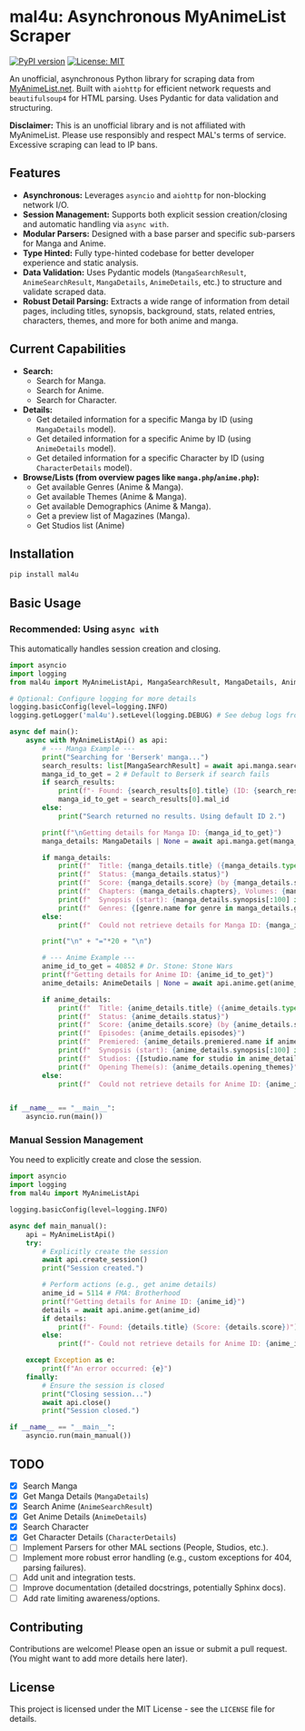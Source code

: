 # mal4u: Asynchronous MyAnimeList Scraper

[![PyPI version](https://badge.fury.io/py/mal4u.svg)](https://badge.fury.io/py/mal4u)
[![License: MIT](https://img.shields.io/badge/License-MIT-yellow.svg)](https://opensource.org/licenses/MIT)

An unofficial, asynchronous Python library for scraping data from [MyAnimeList.net](https://myanimelist.net/). Built with `aiohttp` for efficient network requests and `beautifulsoup4` for HTML parsing. Uses Pydantic for data validation and structuring.

**Disclaimer:** This is an unofficial library and is not affiliated with MyAnimeList. Please use responsibly and respect MAL's terms of service. Excessive scraping can lead to IP bans.

## Features

*   **Asynchronous:** Leverages `asyncio` and `aiohttp` for non-blocking network I/O.
*   **Session Management:** Supports both explicit session creation/closing and automatic handling via `async with`.
*   **Modular Parsers:** Designed with a base parser and specific sub-parsers for Manga and Anime.
*   **Type Hinted:** Fully type-hinted codebase for better developer experience and static analysis.
*   **Data Validation:** Uses Pydantic models (`MangaSearchResult`, `AnimeSearchResult`, `MangaDetails`, `AnimeDetails`, etc.) to structure and validate scraped data.
*   **Robust Detail Parsing:** Extracts a wide range of information from detail pages, including titles, synopsis, background, stats, related entries, characters, themes, and more for both anime and manga.

## Current Capabilities

*   **Search:**
    *   Search for Manga.
    *   Search for Anime.
    *   Search for Character.
*   **Details:**
    *   Get detailed information for a specific Manga by ID (using `MangaDetails` model).
    *   Get detailed information for a specific Anime by ID (using `AnimeDetails` model).
    *   Get detailed information for a specific Character by ID (using `CharacterDetails` model).
*   **Browse/Lists (from overview pages like `manga.php`/`anime.php`):**
    *   Get available Genres (Anime & Manga).
    *   Get available Themes (Anime & Manga).
    *   Get available Demographics (Anime & Manga).
    *   Get a preview list of Magazines (Manga).
    *   Get Studios list (Anime)

## Installation

```bash
pip install mal4u
```

## Basic Usage

### Recommended: Using `async with`

This automatically handles session creation and closing.

```python
import asyncio
import logging
from mal4u import MyAnimeListApi, MangaSearchResult, MangaDetails, AnimeDetails

# Optional: Configure logging for more details
logging.basicConfig(level=logging.INFO)
logging.getLogger('mal4u').setLevel(logging.DEBUG) # See debug logs from the library

async def main():
    async with MyAnimeListApi() as api:
        # --- Manga Example ---
        print("Searching for 'Berserk' manga...")
        search_results: list[MangaSearchResult] = await api.manga.search("Berserk", limit=1)
        manga_id_to_get = 2 # Default to Berserk if search fails
        if search_results:
            print(f"- Found: {search_results[0].title} (ID: {search_results[0].mal_id})")
            manga_id_to_get = search_results[0].mal_id
        else:
            print("Search returned no results. Using default ID 2.")

        print(f"\nGetting details for Manga ID: {manga_id_to_get}")
        manga_details: MangaDetails | None = await api.manga.get(manga_id_to_get)

        if manga_details:
            print(f"  Title: {manga_details.title} ({manga_details.type})")
            print(f"  Status: {manga_details.status}")
            print(f"  Score: {manga_details.score} (by {manga_details.scored_by} users)")
            print(f"  Chapters: {manga_details.chapters}, Volumes: {manga_details.volumes}")
            print(f"  Synopsis (start): {manga_details.synopsis[:100] if manga_details.synopsis else 'N/A'}...")
            print(f"  Genres: {[genre.name for genre in manga_details.genres]}")
        else:
            print(f"  Could not retrieve details for Manga ID: {manga_id_to_get}")

        print("\n" + "="*20 + "\n")

        # --- Anime Example ---
        anime_id_to_get = 40852 # Dr. Stone: Stone Wars
        print(f"Getting details for Anime ID: {anime_id_to_get}")
        anime_details: AnimeDetails | None = await api.anime.get(anime_id_to_get)

        if anime_details:
            print(f"  Title: {anime_details.title} ({anime_details.type})")
            print(f"  Status: {anime_details.status}")
            print(f"  Score: {anime_details.score} (by {anime_details.scored_by} users)")
            print(f"  Episodes: {anime_details.episodes}")
            print(f"  Premiered: {anime_details.premiered.name if anime_details.premiered else 'N/A'}")
            print(f"  Synopsis (start): {anime_details.synopsis[:100] if anime_details.synopsis else 'N/A'}...")
            print(f"  Studios: {[studio.name for studio in anime_details.studios]}")
            print(f"  Opening Theme(s): {anime_details.opening_themes}")
        else:
            print(f"  Could not retrieve details for Anime ID: {anime_id_to_get}")


if __name__ == "__main__":
    asyncio.run(main())
```

### Manual Session Management

You need to explicitly create and close the session.

```python
import asyncio
import logging
from mal4u import MyAnimeListApi

logging.basicConfig(level=logging.INFO)

async def main_manual():
    api = MyAnimeListApi()
    try:
        # Explicitly create the session
        await api.create_session()
        print("Session created.")

        # Perform actions (e.g., get anime details)
        anime_id = 5114 # FMA: Brotherhood
        print(f"Getting details for Anime ID: {anime_id}")
        details = await api.anime.get(anime_id)
        if details:
            print(f"- Found: {details.title} (Score: {details.score})")
        else:
            print(f"- Could not retrieve details for Anime ID: {anime_id}")

    except Exception as e:
        print(f"An error occurred: {e}")
    finally:
        # Ensure the session is closed
        print("Closing session...")
        await api.close()
        print("Session closed.")

if __name__ == "__main__":
    asyncio.run(main_manual())
```

## TODO

*   [x] Search Manga
*   [x] Get Manga Details (`MangaDetails`)
*   [x] Search Anime (`AnimeSearchResult`)
*   [x] Get Anime Details (`AnimeDetails`)
*   [x] Search Character
*   [x] Get Character Details (`CharacterDetails`)
*   [ ] Implement Parsers for other MAL sections (People, Studios, etc.).
*   [ ] Implement more robust error handling (e.g., custom exceptions for 404, parsing failures).
*   [ ] Add unit and integration tests.
*   [ ] Improve documentation (detailed docstrings, potentially Sphinx docs).
*   [ ] Add rate limiting awareness/options.

## Contributing

Contributions are welcome! Please open an issue or submit a pull request. (You might want to add more details here later).

## License

This project is licensed under the MIT License - see the `LICENSE` file for details.
